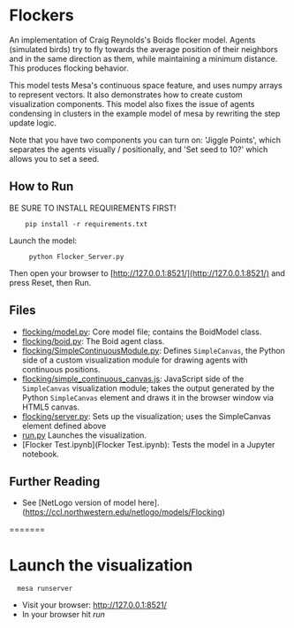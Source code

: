 # Flockers

An implementation of Craig Reynolds's Boids flocker model. Agents (simulated birds) try to fly towards the average position of their neighbors and in the same direction as them, while maintaining a minimum distance. This produces flocking behavior.

This model tests Mesa's continuous space feature, and uses numpy arrays to represent vectors. It also demonstrates how to create custom visualization components.
This model also fixes the issue of agents condensing in clusters in the example model of mesa by rewriting the step update logic.

Note that you have two components you can turn on: 'Jiggle Points', which separates the agents visually / positionally, and 'Set seed to 10?' which allows you to set a seed. 

## How to Run

BE SURE TO INSTALL REQUIREMENTS FIRST!
```
    pip install -r requirements.txt
```

Launch the model:
```
     python Flocker_Server.py
```

Then open your browser to [http://127.0.0.1:8521/](http://127.0.0.1:8521/) and press Reset, then Run.

## Files

* [flocking/model.py](flocking/model.py): Core model file; contains the BoidModel class.
* [flocking/boid.py](flocking/boid.py): The Boid agent class.
* [flocking/SimpleContinuousModule.py](flocking/SimpleContinuousModule.py): Defines ``SimpleCanvas``, the Python side of a custom visualization module for drawing agents with continuous positions.
* [flocking/simple_continuous_canvas.js](flocking/simple_continuous_canvas.js): JavaScript side of the ``SimpleCanvas`` visualization module; takes the output generated by the Python ``SimpleCanvas`` element and draws it in the browser window via HTML5 canvas.
* [flocking/server.py](flocking/server.py): Sets up the visualization; uses the SimpleCanvas element defined above
* [run.py](run.py) Launches the visualization.
* [Flocker Test.ipynb](Flocker Test.ipynb): Tests the model in a Jupyter notebook.

## Further Reading
* See [NetLogo version of model here]. (https://ccl.northwestern.edu/netlogo/models/Flocking) 
  
=======
# Launch the visualization
```
  mesa runserver
```
* Visit your browser: http://127.0.0.1:8521/
* In your browser hit *run*
